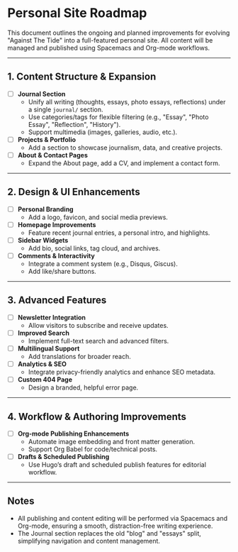 # Personal Site Roadmap

This document outlines the ongoing and planned improvements for evolving "Against The Tide" into a full-featured personal site. All content will be managed and published using Spacemacs and Org-mode workflows.

---

## 1. Content Structure & Expansion

- [ ] **Journal Section**
  - Unify all writing (thoughts, essays, photo essays, reflections) under a single `journal/` section.
  - Use categories/tags for flexible filtering (e.g., "Essay", "Photo Essay", "Reflection", "History").
  - Support multimedia (images, galleries, audio, etc.).
- [ ] **Projects & Portfolio**
  - Add a section to showcase journalism, data, and creative projects.
- [ ] **About & Contact Pages**
  - Expand the About page, add a CV, and implement a contact form.

---

## 2. Design & UI Enhancements

- [ ] **Personal Branding**
  - Add a logo, favicon, and social media previews.
- [ ] **Homepage Improvements**
  - Feature recent journal entries, a personal intro, and highlights.
- [ ] **Sidebar Widgets**
  - Add bio, social links, tag cloud, and archives.
- [ ] **Comments & Interactivity**
  - Integrate a comment system (e.g., Disqus, Giscus).
  - Add like/share buttons.

---

## 3. Advanced Features

- [ ] **Newsletter Integration**
  - Allow visitors to subscribe and receive updates.
- [ ] **Improved Search**
  - Implement full-text search and advanced filters.
- [ ] **Multilingual Support**
  - Add translations for broader reach.
- [ ] **Analytics & SEO**
  - Integrate privacy-friendly analytics and enhance SEO metadata.
- [ ] **Custom 404 Page**
  - Design a branded, helpful error page.

---

## 4. Workflow & Authoring Improvements

- [ ] **Org-mode Publishing Enhancements**
  - Automate image embedding and front matter generation.
  - Support Org Babel for code/technical posts.
- [ ] **Drafts & Scheduled Publishing**
  - Use Hugo’s draft and scheduled publish features for editorial workflow.

---

## Notes
- All publishing and content editing will be performed via Spacemacs and Org-mode, ensuring a smooth, distraction-free writing experience.
- The Journal section replaces the old "blog" and "essays" split, simplifying navigation and content management.
